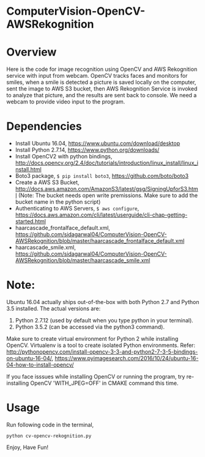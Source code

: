 # ComputerVision-OpenCV-AWSRekognition

# Overview
Here is the code for image recognition using OpenCV and AWS Rekognition service with input from webcam. OpenCV tracks faces and monitors for smiles, when a smile is detected a picture is saved locally on the computer, sent the image to AWS S3 bucket, then AWS Rekognition Service is invoked to analyze that picture, and the results are sent back to console. We need a webcam to provide video input to the program.  

# Dependencies
- Install Ubuntu 16.04, https://www.ubuntu.com/download/desktop
- Install Python 2.7.14, https://www.python.org/downloads/
- Install OpenCV2 with python bindings, http://docs.opencv.org/2.4/doc/tutorials/introduction/linux_install/linux_install.html
- Boto3 package, `$ pip install boto3`, https://github.com/boto/boto3
- Create a AWS S3 Bucket, http://docs.aws.amazon.com/AmazonS3/latest/gsg/SigningUpforS3.html (Note: The bucket needs open write premissions. Make sure to add the bucket name in the python script)
- Authenticating to AWS Servers, `$ aws configure`, https://docs.aws.amazon.com/cli/latest/userguide/cli-chap-getting-started.html
- haarcascade_frontalface_default.xml, https://github.com/sidagarwal04/ComputerVision-OpenCV-AWSRekognition/blob/master/haarcascade_frontalface_default.xml
- haarcascade_smile.xml, https://github.com/sidagarwal04/ComputerVision-OpenCV-AWSRekognition/blob/master/haarcascade_smile.xml

# Note: 
Ubuntu 16.04 actually ships out-of-the-box with both Python 2.7 and Python 3.5 installed. The actual versions are:
 1. Python 2.7.12 (used by default when you type python in your terminal).
 2. Python 3.5.2 (can be accessed via the python3 command).
    
Make sure to create virtual environment for Python 2 while installing OpenCV. Virtualenv is a tool to create isolated Python environments. Refer: http://pythonopencv.com/install-opencv-3-3-and-python2-7-3-5-bindings-on-ubuntu-16-04/, https://www.pyimagesearch.com/2016/10/24/ubuntu-16-04-how-to-install-opencv/

If you face isssues while installing OpenCV or running the program, try re-installing OpenCV 'WITH_JPEG=OFF' in CMAKE command this time.


# Usage
Run following code in the terminal,

`python cv-opencv-rekognition.py`

Enjoy, Have Fun!
